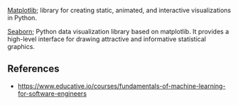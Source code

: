 [Matplotlib](https://matplotlib.org/); library for creating static, animated, and interactive visualizations in Python.

[Seaborn](https://seaborn.pydata.org/); Python data visualization library based on matplotlib. It provides a high-level interface for drawing attractive and informative statistical graphics.

## References
- https://www.educative.io/courses/fundamentals-of-machine-learning-for-software-engineers